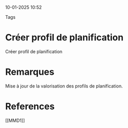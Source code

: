 10-01-2025 10:52

Tags 

# Créer profil de planification

Créer profil de planification
# Remarques

Mise à jour de la valorisation des profils de planification.
# References

[[MMD1]]